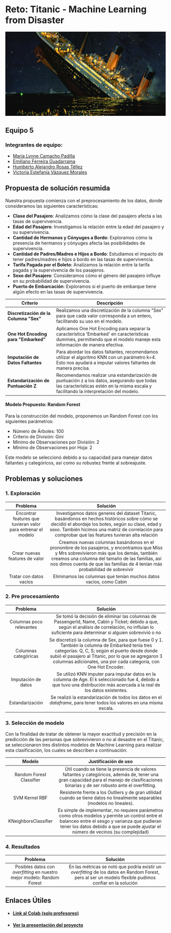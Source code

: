 # Reto: Titanic - Machine Learning from Disaster
<p align="center">
  <img src="Image/titanic.png" alt="Titanic Disaster">
</p>

## Equipo 5
### Integrantes de equipo:
- [María Lynne Camacho Padilla](mailto:a01423135@tec.mx)
- [Emiliano Ferreira Guadarrama](mailto:a01654418@tec.mx)
- [Humberto Alejandro Rosas Téllez](mailto:a01659823@tec.mx)
- [Victoria Estefanía Vázquez Morales](mailto:a01654095@tec.mx)  
## Propuesta de solución resumida
Nuestra propuesta comienza con el preprocesamiento de los datos, donde consideramos las siguientes características:
- **Clase del Pasajero**: Analizamos cómo la clase del pasajero afecta a las tasas de supervivencia.
- **Edad del Pasajero**: Investigamos la relación entre la edad del pasajero y su supervivencia.
- **Cantidad de Hermanos y Cónyuges a Bordo**: Exploramos cómo la presencia de hermanos y cónyuges afecta las posibilidades de supervivencia.
- **Cantidad de Padres/Madres e Hijos a Bordo**: Estudiamos el impacto de tener padres/madres e hijos a bordo en las tasas de supervivencia.
- **Tarifa Pagada por el Boleto**: Analizamos la relación entre la tarifa pagada y la supervivencia de los pasajeros.
- **Sexo del Pasajero**: Consideramos cómo el género del pasajero influye en su probabilidad de supervivencia.
- **Puerto de Embarcación**: Exploramos si el puerto de embarque tiene algún efecto en las tasas de supervivencia.
  
|       Criterio                | Descripción                                                                                                  |
| --------------------- | ------------------------------------------------------------------------------------------------------------ |
| **Discretización de la Columna "Sex"**         | Realizamos una discretización de la columna "Sex" para que cada valor corresponda a un entero, facilitando su uso en el modelo.                   |
| **One Hot Encoding para "Embarked"** | Aplicamos One Hot Encoding para separar la característica 'Embarked' en características dummies, permitiendo que el modelo maneje esta información de manera efectiva.   |
| **Imputación de Datos Faltantes**            | Para abordar los datos faltantes, recomendamos utilizar el algoritmo KNN con un parámetro k=4. Esto nos ayudará a imputar valores faltantes de manera precisa. |
| **Estandarización de Puntuación Z**        | Recomendamos realizar una estandarización de puntuación z a los datos, asegurando que todas las características estén en la misma escala y facilitando la interpretación del modelo. |

#### Modelo Propuesto: Random Forest
Para la construcción del modelo, proponemos un Random Forest con los siguientes parámetros:
- Número de Árboles: 100
- Criterio de División: Gini
- Mínimo de Observaciones por División: 2
- Mínimo de Observaciones por Hoja: 2
  
Este modelo se seleccionó debido a su capacidad para manejar datos faltantes y categóricos, así como su robustez frente al sobreajuste.
## Problemas y soluciones
### 1. Exploración
| Problema | Solución |
| :--: | :--: |
| Encontrar features que tuvieran valor para entrenar el modelo | Investigamos datos generes del dataset Titanic, basándonos en hechos históricos sobre cómo se decidió el abordaje los botes, según su clase, edad y sexo. También hicimos una matriz de correlación para comprobar que las features tuvieran alta relación |
| Crear nuevas features de valor | Creamos nuevas columnas basándonos en el pronombre de los pasajeros, y encontramos que Miss y Mrs sobrevivieron más que los demás, también creamos una columna del tamaño de las familias, así nos dimos cuenta de que las familias de 4 tenían más probabilidad de sobrevivir |
| Tratar con datos vacíos | Eliminamos las columnas que tenían muchos datos vacíos, como Cabin |
### 2. Pre procesamiento 
| Problema | Solución |
| :--: | :--: |
| Columnas poco relevantes | Se tomó la decisión de eliminar las columnas de PassengerId, Name, Cabin y Ticket; debido a que, según el análisis de correlación, no influían lo suficiente para determinar si alguien sobrevivió o no |
| Columnas categóricas | Se discretizó la columna de Sex, para que fuese 0 y 1. También la columna de Embarked tenía tres categorías: Q, C, S; según el puerto desde donde subió el pasajero al Titanic, por lo que se agregaron 3 columnas adicionales, una por cada categoría, con One Hot Encoder. |
| Imputación de datos | Se utilizó KNN imputer para imputar datos en la columna de Age. El k seleccionado fue 4, debido a que tuvo una distribución más acercada a la real de los datos existentes. |
|Estandarización| Se realizó la estandarización de todos los datos en el _dataframe_, para tener todos los valores en una misma escala.  
### 3. Selección de modelo 
Con la finalidad de tratar de obtener la mayor exactitud y precisión en la predicción de las personas que sobrevivieron o no al desastre en el Titanic, se seleccionaron tres distintos modelos de Machine Learning para realizar esta clasificación, los cuales se describen a continuación:

| Modelo | Justificación de uso |
| :--: | :--: |
| Random Forest Classifier | Útil cuando se tiene la presencia de valores faltantes y categóricos, además de, tener una gran capacidad para el manejo de clasificaciones binarias y de ser robusto ante el overfitting. |
| SVM Kernel RBF | Resistente frente a los Outliers y de gran utilidad cuando se tiene datos no linealmente separables (modelos no lineales). |
| KNeighborsClassifier| Es simple de implementar, no requiere parámetros como otros modelos y permite un control entre el balanceo entre el sesgo y varianza que pudieran tener los datos debido a que se puede ajustar el número de vecinos (su complejidad) |
### 4. Resultados 
| Problema | Solución |
| :--: | :--: |
| Posibles datos con _overfitting_ en nuestro mejor modelo: Random Forest | En las métricas se notó que podría existir un _overfitting_ de los datos en Random Forest, pero al ser un modelo flexible pudimos confiar en la solución 
## Enlaces Útiles
- #### [Link al Colab (solo profesores)](https://colab.research.google.com/drive/1Nw_dUGjtbyqSekWWKl9ucUqSrzp3orcj?usp=sharing)
- #### [Ver la presentación del proyecto](E5_RetoTitanic.pdf)
